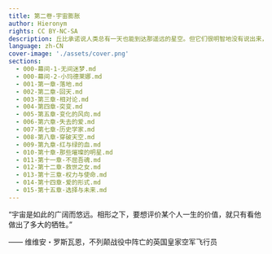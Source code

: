 ```yaml
---
title: 第二卷-宇宙膨胀
author: Hieronym
rights: CC BY-NC-SA
description: 丘比承诺说人类总有一天也能到达那遥远的星空。但它们很明智地没有说出来，人类将会在那里遇到什么。
language: zh-CN
cover-image: './assets/cover.png'
sections:
  - 000-幕间-1-无间迷梦.md
  - 000-幕间-2-小玛德莱娜.md
  - 001-第一章-落地.md
  - 002-第二章-回天.md
  - 003-第三章-相对论.md
  - 004-第四章-突变.md
  - 005-第五章-变化的风向.md
  - 006-第六章-失去的爱.md
  - 007-第七章-历史学家.md
  - 008-第八章-穿破天空.md
  - 009-第九章-红与绿的血.md
  - 010-第十章-那些璀璨的明星.md
  - 011-第十一章-不屈吾魂.md
  - 012-第十二章-救世之女.md
  - 013-第十三章-权力与使命.md
  - 014-第十四章-爱的形式.md
  - 015-第十五章-选择与未来.md
---
```


“宇宙是如此的广阔而悠远。相形之下，要想评价某个人一生的价值，就只有看他做出了多大的牺牲。”

—— 维维安・罗斯瓦恩，不列颠战役中阵亡的英国皇家空军飞行员

